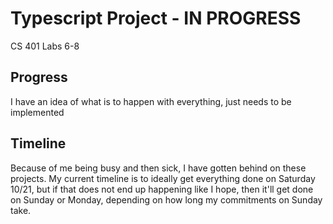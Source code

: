 # Typescript Project - IN PROGRESS
CS 401 Labs 6-8
## Progress
I have an idea of what is to happen with everything, just needs to be implemented
## Timeline
Because of me being busy and then sick, I have gotten behind on these projects. My current timeline is to ideally get everything done on Saturday 10/21, but if that does not end up happening like I hope, then it'll get done on Sunday or Monday, depending on how long my commitments on Sunday take.